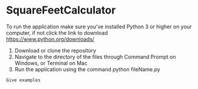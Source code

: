 # SquareFeetCalculator
To run the application make sure you've installed Python 3 or higher on your computer, if not click the link to download https://www.python.org/downloads/

1. Download or clone the repository
2. Navigate to the directory of the files through Command Prompt on Windows, or Terminal on Mac
3. Run the application using the command python fileName.py
```
Give examples
```
